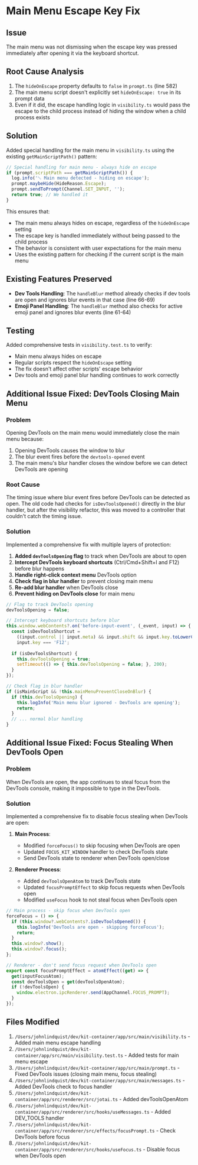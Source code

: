 # Main Menu Escape Key Fix

## Issue
The main menu was not dismissing when the escape key was pressed immediately after opening it via the keyboard shortcut.

## Root Cause Analysis
1. The `hideOnEscape` property defaults to `false` in `prompt.ts` (line 582)
2. The main menu script doesn't explicitly set `hideOnEscape: true` in its prompt data
3. Even if it did, the escape handling logic in `visibility.ts` would pass the escape to the child process instead of hiding the window when a child process exists

## Solution
Added special handling for the main menu in `visibility.ts` using the existing `getMainScriptPath()` pattern:

```typescript
// Special handling for main menu - always hide on escape
if (prompt.scriptPath === getMainScriptPath()) {
  log.info('␛ Main menu detected - hiding on escape');
  prompt.maybeHide(HideReason.Escape);
  prompt.sendToPrompt(Channel.SET_INPUT, '');
  return true; // We handled it
}
```

This ensures that:
- The main menu always hides on escape, regardless of the `hideOnEscape` setting
- The escape key is handled immediately without being passed to the child process
- The behavior is consistent with user expectations for the main menu
- Uses the existing pattern for checking if the current script is the main menu

## Existing Features Preserved
- **Dev Tools Handling**: The `handleBlur` method already checks if dev tools are open and ignores blur events in that case (line 66-69)
- **Emoji Panel Handling**: The `handleBlur` method also checks for active emoji panel and ignores blur events (line 61-64)

## Testing
Added comprehensive tests in `visibility.test.ts` to verify:
- Main menu always hides on escape
- Regular scripts respect the `hideOnEscape` setting
- The fix doesn't affect other scripts' escape behavior
- Dev tools and emoji panel blur handling continues to work correctly

## Additional Issue Fixed: DevTools Closing Main Menu

### Problem
Opening DevTools on the main menu would immediately close the main menu because:
1. Opening DevTools causes the window to blur
2. The blur event fires before the `devtools-opened` event
3. The main menu's blur handler closes the window before we can detect DevTools are opening

### Root Cause
The timing issue where blur event fires before DevTools can be detected as open. The old code had checks for `isDevToolsOpened()` directly in the blur handler, but after the visibility refactor, this was moved to a controller that couldn't catch the timing issue.

### Solution
Implemented a comprehensive fix with multiple layers of protection:

1. **Added `devToolsOpening` flag** to track when DevTools are about to open
2. **Intercept DevTools keyboard shortcuts** (Ctrl/Cmd+Shift+I and F12) before blur happens
3. **Handle right-click context menu** DevTools option
4. **Check flag in blur handler** to prevent closing main menu
5. **Re-add blur handler** when DevTools close
6. **Prevent hiding on DevTools close** for main menu

```typescript
// Flag to track DevTools opening
devToolsOpening = false;

// Intercept keyboard shortcuts before blur
this.window.webContents?.on('before-input-event', (_event, input) => {
  const isDevToolsShortcut = 
    ((input.control || input.meta) && input.shift && input.key.toLowerCase() === 'i') ||
    input.key === 'F12';
    
  if (isDevToolsShortcut) {
    this.devToolsOpening = true;
    setTimeout(() => { this.devToolsOpening = false; }, 200);
  }
});

// Check flag in blur handler
if (isMainScript && !this.mainMenuPreventCloseOnBlur) {
  if (this.devToolsOpening) {
    this.logInfo('Main menu blur ignored - DevTools are opening');
    return;
  }
  // ... normal blur handling
}
```

## Additional Issue Fixed: Focus Stealing When DevTools Open

### Problem
When DevTools are open, the app continues to steal focus from the DevTools console, making it impossible to type in the DevTools.

### Solution
Implemented a comprehensive fix to disable focus stealing when DevTools are open:

1. **Main Process**:
   - Modified `forceFocus()` to skip focusing when DevTools are open
   - Updated `FOCUS_KIT_WINDOW` handler to check DevTools state
   - Send DevTools state to renderer when DevTools open/close

2. **Renderer Process**:
   - Added `devToolsOpenAtom` to track DevTools state
   - Updated `focusPromptEffect` to skip focus requests when DevTools open
   - Modified `useFocus` hook to not steal focus when DevTools open

```typescript
// Main process - skip focus when DevTools open
forceFocus = () => {
  if (this.window?.webContents?.isDevToolsOpened()) {
    this.logInfo('DevTools are open - skipping forceFocus');
    return;
  }
  this.window?.show();
  this.window?.focus();
};

// Renderer - don't send focus request when DevTools open
export const focusPromptEffect = atomEffect((get) => {
  get(inputFocusAtom);
  const devToolsOpen = get(devToolsOpenAtom);
  if (!devToolsOpen) {
    window.electron.ipcRenderer.send(AppChannel.FOCUS_PROMPT);
  }
});
```

## Files Modified
1. `/Users/johnlindquist/dev/kit-container/app/src/main/visibility.ts` - Added main menu escape handling
2. `/Users/johnlindquist/dev/kit-container/app/src/main/visibility.test.ts` - Added tests for main menu escape
3. `/Users/johnlindquist/dev/kit-container/app/src/main/prompt.ts` - Fixed DevTools issues (closing main menu, focus stealing)
4. `/Users/johnlindquist/dev/kit-container/app/src/main/messages.ts` - Added DevTools check to focus handler
5. `/Users/johnlindquist/dev/kit-container/app/src/renderer/src/jotai.ts` - Added devToolsOpenAtom
6. `/Users/johnlindquist/dev/kit-container/app/src/renderer/src/hooks/useMessages.ts` - Added DEV_TOOLS handler
7. `/Users/johnlindquist/dev/kit-container/app/src/renderer/src/effects/focusPrompt.ts` - Check DevTools before focus
8. `/Users/johnlindquist/dev/kit-container/app/src/renderer/src/hooks/useFocus.ts` - Disable focus when DevTools open
